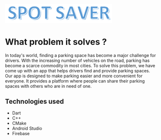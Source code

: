 # ![SpotSaver](.\assets\images\logo.png)



# What problem it solves ?

In today's world, finding a parking space
has become a major challenge for drivers.
With the increasing number of vehicles on
the road, parking has become a scarce
commodity in most cities. To solve this
problem, we have come up with an app that
helps drivers find and provide parking
spaces.
Our app is designed to make parking easier
and more convenient for everyone. It
provides a platform where people can
share their parking spaces with others who
are in need of one.





## Technologies used

- Dart
- C++
- CMake
- Android Studio
- Firebase

